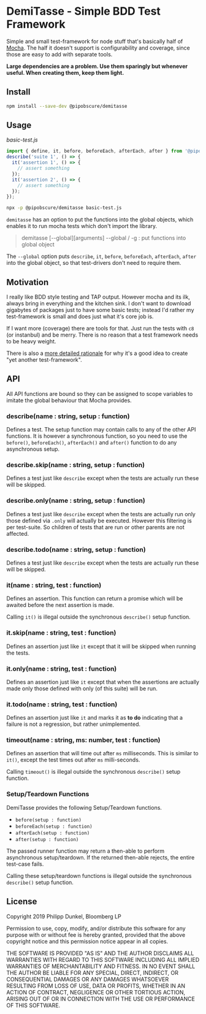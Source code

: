 # DemiTasse - Simple BDD Test Framework

Simple and small test-framework for node stuff that's basically half of [Mocha](http://mochajs.org). The half it doesn't support is configurability and coverage, since those are easy to add with separate tools.

**Large dependencies are a problem. Use them sparingly but whenever useful. When creating them, keep them light.**

## Install

```bash
npm install --save-dev @pipobscure/demitasse
```

## Usage

_basic-test.js_

```javascript
import { define, it, before, beforeEach, afterEach, after } from '@pipobscure/demitasse';
describe('suite 1', () => {
  it('assertion 1', () => {
    // assert something
  });
  it('assertion 2', () => {
    // assert something
  });
});
```

```bash
npx -p @pipobscure/demitasse basic-test.js
```

`demitasse` has an option to put the functions into the global objects, which enables it to run mocha tests which don't import the library.

> demitasse [--global][arguments]
> --global / -g : put functions into global object

The `--global` option puts `describe`, `it`, `before`, `beforeEach`, `afterEach`, `after` into the global object, so that test-drivers don't need to require them.

## Motivation

I really like BDD style testing and TAP output. However mocha and its ilk, always bring in everything and the kitchen sink. I don't want to download gigabytes of packages just to have some basic tests; instead I'd rather my test-framework is small and does just what it's core job is.

If I want more (coverage) there are tools for that. Just run the tests with `c8` (or instanbul) and be merry. There is no reason that a test framework needs to be heavy weight.

There is also a [more detailed rationale](./RATIONALE.md) for why it's a good idea to create "yet another test-framework".

## API

All API functions are bound so they can be assigned to scope variables to imitate the global behaviour that Mocha provides.

### describe(name : string, setup : function)

Defines a test. The setup function may contain calls to any of the other API functions. It is however a synchronous function, so you need to use the `before()`, `beforeEach()`, `afterEach()` and `after()` function to do any asynchronous setup.

### describe.skip(name : string, setup : function)

Defines a test just like `describe` except when the tests are actually run these will be skipped.

### describe.only(name : string, setup : function)

Defines a test just like `describe` except when the tests are actually run only those defined via `.only` will actually be executed. However this filtering is per test-suite. So children of tests that are run or other parents are not affected.

### describe.todo(name : string, setup : function)

Defines a test just like `describe` except when the tests are actually run these will be skipped.

### it(name : string, test : function)

Defines an assertion. This function can return a promise which will be awaited before the next assertion is made.

Calling `it()` is illegal outside the synchronous `describe()` setup function.

### it.skip(name : string, test : function)

Defines an assertion just like `it` except that it will be skipped when running the tests.

### it.only(name : string, test : function)

Defines an assertion just like `it` except that when the assertions are actually made only those defined with only (of this suite) will be run.

### it.todo(name : string, test : function)

Defines an assertion just like `it` and marks it as **to do** indicating that a failure is not a regression, but rather unimplemented.

### timeout(name : string, ms: number, test : function)

Defines an assertion that will time out after `ms` milliseconds. This is similar to `it()`, except the test times out after `ms` milli-seconds.

Calling `timeout()` is illegal outside the synchronous `describe()` setup function.

### Setup/Teardown Functions

DemiTasse provides the following Setup/Teardown functions.

- `before(setup : function)`
- `beforeEach(setup : function)`
- `afterEach(setup : function)`
- `after(setup : function)`

The passed runner function may return a then-able to perform asynchronous setup/teardown.
If the returned then-able rejects, the entire test-case fails.

Calling these setup/teardown functions is illegal outside the synchronous `describe()` setup function.

## License

Copyright 2019 Philipp Dunkel, Bloomberg LP

Permission to use, copy, modify, and/or distribute this software for any purpose with or without fee is hereby granted, provided that the above copyright notice and this permission notice appear in all copies.

THE SOFTWARE IS PROVIDED "AS IS" AND THE AUTHOR DISCLAIMS ALL WARRANTIES WITH REGARD TO THIS SOFTWARE INCLUDING ALL IMPLIED WARRANTIES OF MERCHANTABILITY AND FITNESS. IN NO EVENT SHALL THE AUTHOR BE LIABLE FOR ANY SPECIAL, DIRECT, INDIRECT, OR CONSEQUENTIAL DAMAGES OR ANY DAMAGES WHATSOEVER RESULTING FROM LOSS OF USE, DATA OR PROFITS, WHETHER IN AN ACTION OF CONTRACT, NEGLIGENCE OR OTHER TORTIOUS ACTION, ARISING OUT OF OR IN CONNECTION WITH THE USE OR PERFORMANCE OF THIS SOFTWARE.
